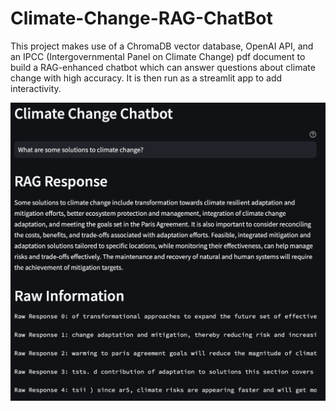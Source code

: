 # Climate-Change-RAG-ChatBot
 
This project makes use of a ChromaDB vector database, OpenAI API, and an IPCC (Intergovernmental Panel on Climate Change) pdf document to build a RAG-enhanced chatbot which can answer questions about climate change with high accuracy. It is then run as a streamlit app to add interactivity.

<img src="app_screen.png" width="800"> 